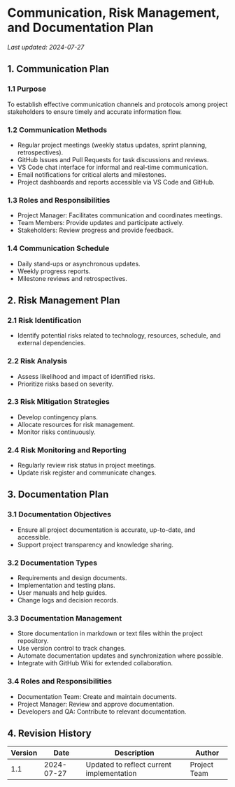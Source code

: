 # Communication, Risk Management, and Documentation Plan

*Last updated: 2024-07-27*

## 1. Communication Plan

### 1.1 Purpose
To establish effective communication channels and protocols among project stakeholders to ensure timely and accurate information flow.

### 1.2 Communication Methods
- Regular project meetings (weekly status updates, sprint planning, retrospectives).
- GitHub Issues and Pull Requests for task discussions and reviews.
- VS Code chat interface for informal and real-time communication.
- Email notifications for critical alerts and milestones.
- Project dashboards and reports accessible via VS Code and GitHub.

### 1.3 Roles and Responsibilities
- Project Manager: Facilitates communication and coordinates meetings.
- Team Members: Provide updates and participate actively.
- Stakeholders: Review progress and provide feedback.

### 1.4 Communication Schedule
- Daily stand-ups or asynchronous updates.
- Weekly progress reports.
- Milestone reviews and retrospectives.

## 2. Risk Management Plan

### 2.1 Risk Identification
- Identify potential risks related to technology, resources, schedule, and external dependencies.

### 2.2 Risk Analysis
- Assess likelihood and impact of identified risks.
- Prioritize risks based on severity.

### 2.3 Risk Mitigation Strategies
- Develop contingency plans.
- Allocate resources for risk management.
- Monitor risks continuously.

### 2.4 Risk Monitoring and Reporting
- Regularly review risk status in project meetings.
- Update risk register and communicate changes.

## 3. Documentation Plan

### 3.1 Documentation Objectives
- Ensure all project documentation is accurate, up-to-date, and accessible.
- Support project transparency and knowledge sharing.

### 3.2 Documentation Types
- Requirements and design documents.
- Implementation and testing plans.
- User manuals and help guides.
- Change logs and decision records.

### 3.3 Documentation Management
- Store documentation in markdown or text files within the project repository.
- Use version control to track changes.
- Automate documentation updates and synchronization where possible.
- Integrate with GitHub Wiki for extended collaboration.

### 3.4 Roles and Responsibilities
- Documentation Team: Create and maintain documents.
- Project Manager: Review and approve documentation.
- Developers and QA: Contribute to relevant documentation.

## 4. Revision History

| Version | Date       | Description               | Author       |
|---------|------------|---------------------------|--------------|
| 1.1     | 2024-07-27 | Updated to reflect current implementation | Project Team |
